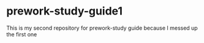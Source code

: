 # prework-study-guide1
This is my second repository for prework-study guide because I messed up the first one 
